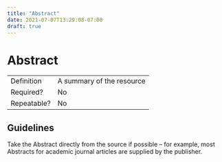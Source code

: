 ```yaml
---
title: "Abstract"
date: 2021-07-07T13:29:08-07:00
draft: true
---
```


# Abstract

|   |  |
|-------------|---------------------------|
| Definition  | A summary of the resource |
| Required?   | No                        |
| Repeatable? | No                        |

## Guidelines
Take the Abstract directly from the source if possible – for example, most Abstracts for academic journal articles are supplied by the publisher.
